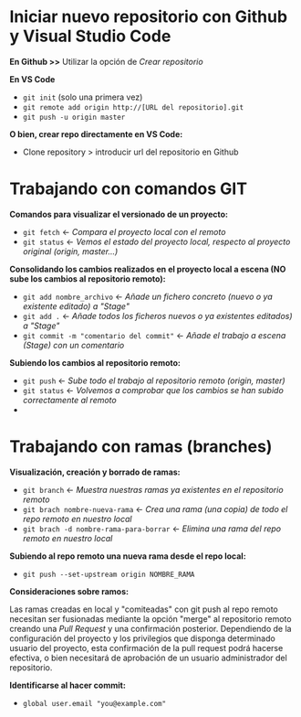 
# Iniciar nuevo repositorio con Github y Visual Studio Code
	
**En Github >>**
Utilizar la opción de *Crear repositorio*

**En VS Code**

- `git init` (solo una primera vez)
- `git remote add origin http://[URL del repositorio].git`
- `git push -u origin master`

**O bien, crear repo directamente en VS Code:**
- Clone repository > introducir url del repositorio en Github


# Trabajando con comandos GIT

**Comandos para visualizar el versionado de un proyecto:**

- `git fetch` <- *Compara el proyecto local con el remoto*
- `git status` <- *Vemos el estado del proyecto local, respecto al proyecto original (origin, master...)*

**Consolidando los cambios realizados en el proyecto local a escena (NO sube los cambios al repositorio remoto):**

- `git add nombre_archivo` <- *Añade un fichero concreto (nuevo o ya existente editado) a "Stage"*
- `git add .` <- *Añade todos los ficheros nuevos o ya existentes editados) a "Stage"*
- `git commit -m "comentario del commit"` <- *Añade el trabajo a escena (Stage) con un comentario*

**Subiendo los cambios al repositorio remoto:**

- `git push` <- *Sube todo el trabajo al repositorio remoto (origin, master)*
- `git status` <- *Volvemos a comprobar que los cambios se han subido correctamente al remoto*
- 

# Trabajando con ramas (branches)

**Visualización, creación y borrado de ramas:**

- `git branch` <- *Muestra nuestras ramas ya existentes en el repositorio remoto*
- `git brach nombre-nueva-rama`  <- *Crea una rama (una copia) de todo el repo remoto en nuestro local*
- `git brach -d nombre-rama-para-borrar` <- *Elimina una rama del repo remoto en nuestro local*

**Subiendo al repo remoto una nueva rama desde el repo local:**

- `git push --set-upstream origin NOMBRE_RAMA`

**Consideraciones sobre ramos:**

Las ramas creadas en local y "comiteadas" con git push al repo remoto necesitan ser fusionadas mediante la opción "merge" al repositorio remoto creando una *Pull Request* y una confirmación posterior. 
Dependiendo de la configuración del proyecto y los privilegios que disponga determinado usuario del proyecto, esta confirmación de la pull request podrá hacerse efectiva, o bien necesitará de aprobación de un usuario administrador del repositorio.

**Identificarse al hacer commit:**

- `global user.email "you@example.com"`
